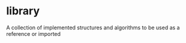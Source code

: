 # library
A collection of implemented structures and algorithms to be used as a reference or imported
